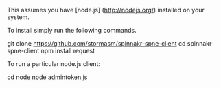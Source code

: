 
This assumes you have
[node.js]
(http://nodejs.org/)
installed on your system.

To install simply run the following commands.

git clone https://github.com/stormasm/spinnakr-spne-client
cd spinnakr-spne-client
npm install request

To run a particular node.js client:

cd node
node admintoken.js
